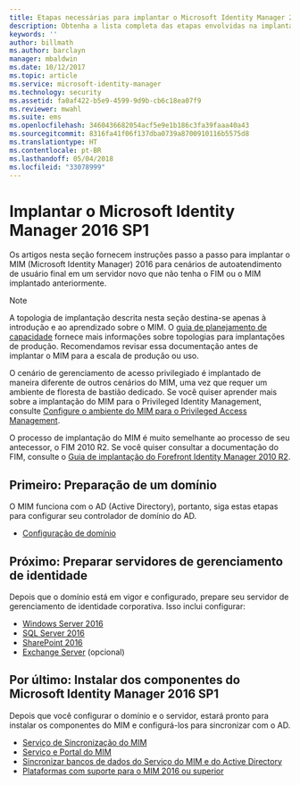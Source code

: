 ```yaml
---
title: Etapas necessárias para implantar o Microsoft Identity Manager 2016 | Microsoft Docs
description: Obtenha a lista completa das etapas envolvidas na implantação do Microsoft Identity Manager 2016, da preparação do ambiente à configuração dos portais.
keywords: ''
author: billmath
ms.author: barclayn
manager: mbaldwin
ms.date: 10/12/2017
ms.topic: article
ms.service: microsoft-identity-manager
ms.technology: security
ms.assetid: fa0af422-b5e9-4599-9d9b-cb6c18ea07f9
ms.reviewer: mwahl
ms.suite: ems
ms.openlocfilehash: 3460436682054acf5e9e1b186c3fa39faaa40a43
ms.sourcegitcommit: 8316fa41f06f137dba0739a8700910116b5575d8
ms.translationtype: HT
ms.contentlocale: pt-BR
ms.lasthandoff: 05/04/2018
ms.locfileid: "33078999"
---
```

# <a name="deploy-microsoft-identity-manager-2016-sp1"></a>Implantar o Microsoft Identity Manager 2016 SP1
Os artigos nesta seção fornecem instruções passo a passo para implantar o MIM (Microsoft Identity Manager) 2016 para cenários de autoatendimento de usuário final em um servidor novo que não tenha o FIM ou o MIM implantado anteriormente.

> [!NOTE]
> A topologia de implantação descrita nesta seção destina-se apenas à introdução e ao aprendizado sobre o MIM.  O [guia de planejamento de capacidade](capacity-planning-guide.md) fornece mais informações sobre topologias para implantações de produção.  Recomendamos revisar essa documentação antes de implantar o MIM para a escala de produção ou uso.

O cenário de gerenciamento de acesso privilegiado é implantado de maneira diferente de outros cenários do MIM, uma vez que requer um ambiente de floresta de bastião dedicado.  Se você quiser aprender mais sobre a implantação do MIM para o Privileged Identity Management, consulte [Configure o ambiente do MIM para o Privileged Access Management](./pam/configuring-mim-environment-for-pam.md).

O processo de implantação do MIM é muito semelhante ao processo de seu antecessor, o FIM 2010 R2. Se você quiser consultar a documentação do FIM, consulte o [Guia de implantação do Forefront Identity Manager 2010 R2](https://technet.microsoft.com/library/jj134310).

## <a name="first-prepare-a-domain"></a>Primeiro: Preparação de um domínio
O MIM funciona com o AD (Active Directory), portanto, siga estas etapas para configurar seu controlador de domínio do AD.
- [Configuração de domínio](preparing-domain.md)

## <a name="next-prepare-an-identity-management-servers"></a>Próximo: Preparar servidores de gerenciamento de identidade
Depois que o domínio está em vigor e configurado, prepare seu servidor de gerenciamento de identidade corporativa. Isso inclui configurar:
- [Windows Server 2016](prepare-server-ws2016.md)
- [SQL Server 2016](prepare-server-sql2016.md)
- [SharePoint 2016](prepare-server-sharepoint.md)
- [Exchange Server](prepare-server-exchange.md) (opcional)

## <a name="finally-install-microsoft-identity-manager-2016-sp1-components"></a>Por último: Instalar dos componentes do Microsoft Identity Manager 2016 SP1
Depois que você configurar o domínio e o servidor, estará pronto para instalar os componentes do MIM e configurá-los para sincronizar com o AD.
- [Serviço de Sincronização do MIM](install-mim-sync.md)
- [Serviço e Portal do MIM](install-mim-service-portal.md)
- [Sincronizar bancos de dados do Serviço do MIM e do Active Directory](install-mim-sync-ad-service.md)
- [Plataformas com suporte para o MIM 2016 ou superior](microsoft-identity-manager-2016-supported-platforms.md)
